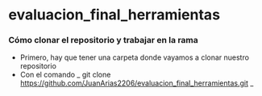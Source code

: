 # evaluacion_final_herramientas

### Cómo clonar el repositorio y trabajar en la rama

  * Primero, hay que tener una carpeta donde vayamos a clonar nuestro repositorio
  * Con el comando _ git clone https://github.com/JuanArias2206/evaluacion_final_herramientas.git _
